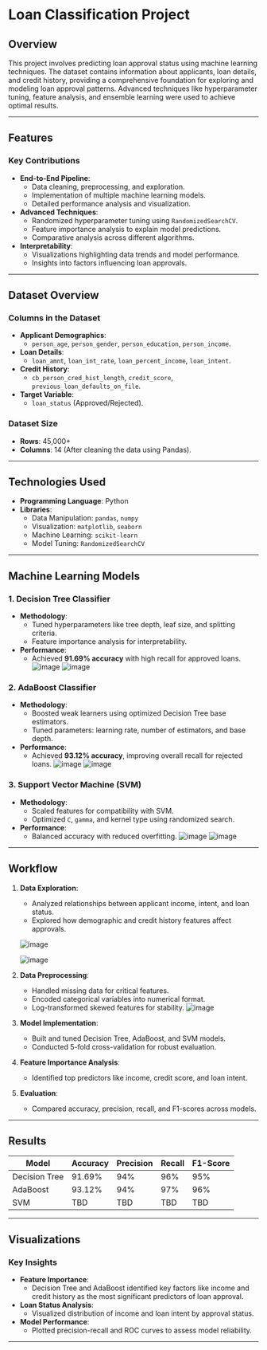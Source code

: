 # **Loan Classification Project**

## **Overview**

This project involves predicting loan approval status using machine learning techniques. The dataset contains information about applicants, loan details, and credit history, providing a comprehensive foundation for exploring and modeling loan approval patterns. Advanced techniques like hyperparameter tuning, feature analysis, and ensemble learning were used to achieve optimal results.

---

## **Features**

### **Key Contributions**
- **End-to-End Pipeline**:
  - Data cleaning, preprocessing, and exploration.
  - Implementation of multiple machine learning models.
  - Detailed performance analysis and visualization.
- **Advanced Techniques**:
  - Randomized hyperparameter tuning using `RandomizedSearchCV`.
  - Feature importance analysis to explain model predictions.
  - Comparative analysis across different algorithms.
- **Interpretability**:
  - Visualizations highlighting data trends and model performance.
  - Insights into factors influencing loan approvals.

---

## **Dataset Overview**

### **Columns in the Dataset**
- **Applicant Demographics**:
  - `person_age`, `person_gender`, `person_education`, `person_income`.
- **Loan Details**:
  - `loan_amnt`, `loan_int_rate`, `loan_percent_income`, `loan_intent`.
- **Credit History**:
  - `cb_person_cred_hist_length`, `credit_score`, `previous_loan_defaults_on_file`.
- **Target Variable**:
  - `loan_status` (Approved/Rejected).

### **Dataset Size**
- **Rows**: 45,000+
- **Columns**: 14 (After cleaning the data using Pandas).

---

## **Technologies Used**

- **Programming Language**: Python
- **Libraries**:
  - Data Manipulation: `pandas`, `numpy`
  - Visualization: `matplotlib`, `seaborn`
  - Machine Learning: `scikit-learn`
  - Model Tuning: `RandomizedSearchCV`

---

## **Machine Learning Models**

### **1. Decision Tree Classifier**
- **Methodology**:
  - Tuned hyperparameters like tree depth, leaf size, and splitting criteria.
  - Feature importance analysis for interpretability.
- **Performance**:
  - Achieved **91.69% accuracy** with high recall for approved loans.
  ![image](https://github.com/user-attachments/assets/5029e2c4-a8da-4627-9ea8-7e8dcd3e1484)
  ![image](https://github.com/user-attachments/assets/b7e6c03d-c820-4dfd-964e-ede67a922ab4)


### **2. AdaBoost Classifier**
- **Methodology**:
  - Boosted weak learners using optimized Decision Tree base estimators.
  - Tuned parameters: learning rate, number of estimators, and base depth.
- **Performance**:
  - Achieved **93.12% accuracy**, improving overall recall for rejected loans.
  ![image](https://github.com/user-attachments/assets/ca2bbb7f-62a1-44ac-9cf9-75e0ddf1874b)
  ![image](https://github.com/user-attachments/assets/c5926e6a-c888-49e7-9e79-bfdba4ad8e1b)


### **3. Support Vector Machine (SVM)**
- **Methodology**:
  - Scaled features for compatibility with SVM.
  - Optimized `C`, `gamma`, and kernel type using randomized search.
- **Performance**:
  - Balanced accuracy with reduced overfitting.
  ![image](https://github.com/user-attachments/assets/5a4357fa-5049-4578-abaf-180badbbd716)
  ![image](https://github.com/user-attachments/assets/e69dca7b-5ccd-4147-94c1-e8ebfcc23eb3)

---

## **Workflow**

1. **Data Exploration**:
   - Analyzed relationships between applicant income, intent, and loan status.
   - Explored how demographic and credit history features affect approvals.

   ![image](https://github.com/user-attachments/assets/8d51dbf8-0e6d-43ce-80e1-148a31daccb2)

   ![image](https://github.com/user-attachments/assets/6e71ad45-3506-4f8d-8854-39c24a6e2014)


2. **Data Preprocessing**:
   - Handled missing data for critical features.
   - Encoded categorical variables into numerical format.
   - Log-transformed skewed features for stability.
    ![image](https://github.com/user-attachments/assets/25276e3f-5756-418b-9475-7812d7e96260)

3. **Model Implementation**:
   - Built and tuned Decision Tree, AdaBoost, and SVM models.
   - Conducted 5-fold cross-validation for robust evaluation.
4. **Feature Importance Analysis**:
   - Identified top predictors like income, credit score, and loan intent.
5. **Evaluation**:
   - Compared accuracy, precision, recall, and F1-scores across models.

---

## **Results**

| Model         | Accuracy | Precision | Recall | F1-Score |
|---------------|----------|-----------|--------|----------|
| Decision Tree | 91.69%   | 94%       | 96%    | 95%      |
| AdaBoost      | 93.12%   | 94%       | 97%    | 96%      |
| SVM           | TBD      | TBD       | TBD    | TBD      |

---

## **Visualizations**

### **Key Insights**
- **Feature Importance**:
  - Decision Tree and AdaBoost identified key factors like income and credit history as the most significant predictors of loan approval.
- **Loan Status Analysis**:
  - Visualized distribution of income and loan intent by approval status.
- **Model Performance**:
  - Plotted precision-recall and ROC curves to assess model reliability.

---
